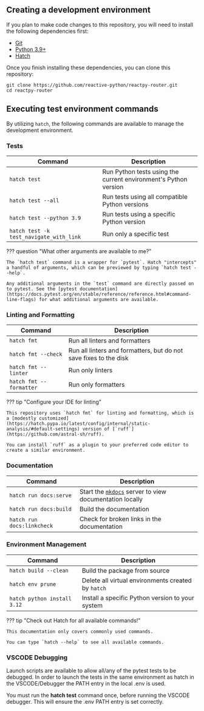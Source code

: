 ## Creating a development environment

If you plan to make code changes to this repository, you will need to install the following dependencies first:

-   [Git](https://git-scm.com/downloads)
-   [Python 3.9+](https://www.python.org/downloads/)
-   [Hatch](https://hatch.pypa.io/latest/)

Once you finish installing these dependencies, you can clone this repository:

```shell
git clone https://github.com/reactive-python/reactpy-router.git
cd reactpy-router
```

## Executing test environment commands

By utilizing `hatch`, the following commands are available to manage the development environment.

### Tests

| Command | Description |
| --- | --- |
| `hatch test` | Run Python tests using the current environment's Python version |
| `hatch test --all` | Run tests using all compatible Python versions |
| `hatch test --python 3.9` | Run tests using a specific Python version |
| `hatch test -k test_navigate_with_link` | Run only a specific test |

??? question "What other arguments are available to me?"

    The `hatch test` command is a wrapper for `pytest`. Hatch "intercepts" a handful of arguments, which can be previewed by typing `hatch test --help`.

    Any additional arguments in the `test` command are directly passed on to pytest. See the [pytest documentation](https://docs.pytest.org/en/stable/reference/reference.html#command-line-flags) for what additional arguments are available.

### Linting and Formatting

| Command | Description |
| --- | --- |
| `hatch fmt` | Run all linters and formatters |
| `hatch fmt --check` | Run all linters and formatters, but do not save fixes to the disk |
| `hatch fmt --linter` | Run only linters |
| `hatch fmt --formatter` | Run only formatters |

??? tip "Configure your IDE for linting"

    This repository uses `hatch fmt` for linting and formatting, which is a [modestly customized](https://hatch.pypa.io/latest/config/internal/static-analysis/#default-settings) version of [`ruff`](https://github.com/astral-sh/ruff).

    You can install `ruff` as a plugin to your preferred code editor to create a similar environment.

### Documentation

| Command | Description |
| --- | --- |
| `hatch run docs:serve` | Start the [`mkdocs`](https://www.mkdocs.org/) server to view documentation locally |
| `hatch run docs:build` | Build the documentation |
| `hatch run docs:linkcheck` | Check for broken links in the documentation |

### Environment Management

| Command | Description |
| --- | --- |
| `hatch build --clean` | Build the package from source |
| `hatch env prune` | Delete all virtual environments created by `hatch` |
| `hatch python install 3.12` | Install a specific Python version to your system |

??? tip "Check out Hatch for all available commands!"

    This documentation only covers commonly used commands.

    You can type `hatch --help` to see all available commands.

### VSCODE Debugging

Launch scripts are available to allow all/any of the pytest tests to be 
debugged. In order to launch the tests in the same environment 
as hatch in the VSCODE/Debugger the PATH entry in the local .env is 
used. 

You must run the **hatch test** command once, before running the VSCODE 
debugger. This will ensure the .env PATH entry is set correctly.
